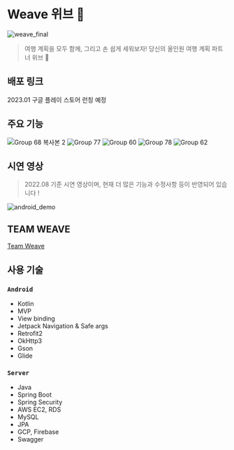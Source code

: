# Weave 위브 🌊
![weave_final](https://user-images.githubusercontent.com/78305392/208033952-b573e6c4-4111-4494-90e8-ca5f1db40d6f.png)

> 여행 계획을 모두 함께, 그리고 손 쉽게 세워보자! 당신의 올인원 여행 계획 파트너 위브 🌊

## 배포 링크
2023.01 구글 플레이 스토어 런칭 예정 

## 주요 기능 
![Group 68 복사본 2](https://user-images.githubusercontent.com/78305392/208033868-2a4697a8-fd62-467a-9571-e235e4aece2e.png)
![Group 77](https://user-images.githubusercontent.com/78305392/208033877-8ce09b47-8a67-4a2c-99da-3a06089cabd8.png)
![Group 60](https://user-images.githubusercontent.com/78305392/208033891-5dae1a91-f9e3-423b-bded-9da71b565126.png)
![Group 78](https://user-images.githubusercontent.com/78305392/208033907-06b42a9e-d209-4b78-8167-c242a342b51f.png)
![Group 62](https://user-images.githubusercontent.com/78305392/208033916-355ebf13-c059-4ad9-9094-f46fd9f792d0.png)


## 시연 영상 
> 2022.08 기준 시연 영상이며, 현재 더 많은 기능과 수정사항 등이 반영되어 있습니다 !

![android_demo](https://user-images.githubusercontent.com/78305392/208033969-1c7eebc8-712b-4096-ad32-6c762d62194b.gif)


## TEAM WEAVE
[Team Weave](https://lorlorv.notion.site/weave-f41c546c455647899e1906036947ce51)

## 사용 기술 
### `Android`

- Kotlin
- MVP
- View binding
- Jetpack Navigation & Safe args
- Retrofit2
- OkHttp3
- Gson
- Glide

### `Server`

- Java
- Spring Boot
- Spring Security
- AWS EC2, RDS
- MySQL
- JPA
- GCP, Firebase
- Swagger


